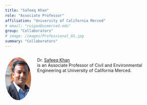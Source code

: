 ```yaml
---
title: "Safeeq Khan"
role: "Associate Professor"
affiliation: "University of California Merced"
# email: "ruigao@ucmerced.edu"
group: "Collaborators"
# image: /images/Professional_GS.jpg
summary: "Collaborators"
---
```


<div style="display: flex; align-items: flex-start; gap: 20px; margin-bottom: 20px;">

  <img src="/images/safeeq-khan.jpg" alt="Safeeq Khan"
       style="width: 140px; height: 140px; object-fit: cover; border-radius: 50%; flex-shrink: 0;">

  <div>
    <p>Dr. <a href="https://ecohydrology.ucmerced.edu/" target="_blank">Safeeq Khan</a><br>is an Associate Professor of Civil and Environmental Engineering at University of California Merced.</p>
  </div>

</div>
